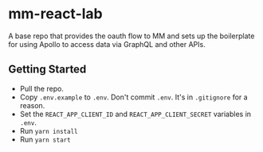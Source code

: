 # mm-react-lab

A base repo that provides the oauth flow to MM and sets up the boilerplate for using Apollo to access data via GraphQL and other APIs.

## Getting Started

- Pull the repo.
- Copy `.env.example` to `.env`. Don't commit `.env`. It's in `.gitignore` for a reason.
- Set the `REACT_APP_CLIENT_ID` and `REACT_APP_CLIENT_SECRET` variables in `.env`.
- Run `yarn install`
- Run `yarn start`
